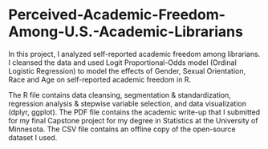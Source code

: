 # Perceived-Academic-Freedom-Among-U.S.-Academic-Librarians
In this project, I analyzed self-reported academic freedom among librarians. I cleansed the data and used  Logit Proportional-Odds model (Ordinal Logistic Regression) to model the effects of Gender, Sexual Orientation, Race and Age on self-reported academic freedom in R. 

The R file contains data cleansing, segmentation & standardization, regression analysis & stepwise variable selection, and data visualization (dplyr, ggplot).
The PDF file contains the academic write-up that I submitted for my final Capstone project for my degree in Statistics at the University of Minnesota. 
The CSV file contains an offline copy of the open-source dataset I used.
